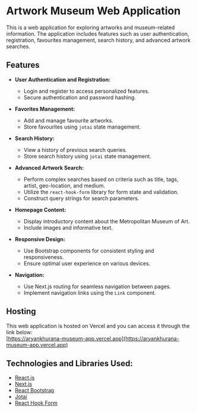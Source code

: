 # Artwork Museum Web Application

This is a web application for exploring artworks and museum-related information. The application includes features such as user authentication, registration, favourites management, search history, and advanced artwork searches.

## Features

- **User Authentication and Registration:**
  - Login and register to access personalized features.
  - Secure authentication and password hashing.

- **Favorites Management:**
  - Add and manage favourite artworks.
  - Store favourites using `jotai` state management.

- **Search History:**
  - View a history of previous search queries.
  - Store search history using `jotai` state management.

- **Advanced Artwork Search:**
  - Perform complex searches based on criteria such as title, tags, artist, geo-location, and medium.
  - Utilize the `react-hook-form` library for form state and validation.
  - Construct query strings for search parameters.

- **Homepage Content:**
  - Display introductory content about the Metropolitan Museum of Art.
  - Include images and informative text.

- **Responsive Design:**
  - Use Bootstrap components for consistent styling and responsiveness.
  - Ensure optimal user experience on various devices.

- **Navigation:**
  - Use Next.js routing for seamless navigation between pages.
  - Implement navigation links using the `Link` component.

## Hosting

This web application is hosted on Vercel and you can access it through the link below:<br />
[https://aryankhurana-museum-app.vercel.app](https://aryankhurana-museum-app.vercel.app)
<br />

## Technologies and Libraries Used:
- [React.js](https://react.dev)
- [Next.js](https://nextjs.org)
- [React Bootstrap](https://react-bootstrap.netlify.app)
- [Jotai](https://jotai.org)
- [React Hook Form](https://react-hook-form.com)
